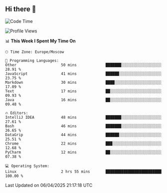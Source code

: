 ## Hi there 👋
<!--START_SECTION:waka-->
![Code Time](http://img.shields.io/badge/Code%20Time-4%2C795%20hrs%2048%20mins-blue)

![Profile Views](http://img.shields.io/badge/Profile%20Views-0-blue)

📊 **This Week I Spent My Time On** 

```text
🕑︎ Time Zone: Europe/Moscow

💬 Programming Languages: 
Other                    50 mins             ███████░░░░░░░░░░░░░░░░░░   28.91 % 
JavaScript               41 mins             ██████░░░░░░░░░░░░░░░░░░░   23.75 % 
Markdown                 30 mins             ████░░░░░░░░░░░░░░░░░░░░░   17.09 % 
Text                     17 mins             ██░░░░░░░░░░░░░░░░░░░░░░░   09.93 % 
Java                     16 mins             ██░░░░░░░░░░░░░░░░░░░░░░░   09.48 % 

🔥 Editors: 
IntelliJ IDEA            48 mins             ███████░░░░░░░░░░░░░░░░░░   27.61 % 
Bash                     46 mins             ███████░░░░░░░░░░░░░░░░░░   26.65 % 
DataGrip                 44 mins             ██████░░░░░░░░░░░░░░░░░░░   25.51 % 
Chrome                   22 mins             ███░░░░░░░░░░░░░░░░░░░░░░   12.68 % 
PyCharm                  12 mins             ██░░░░░░░░░░░░░░░░░░░░░░░   07.38 % 

💻 Operating System: 
Linux                    2 hrs 55 mins       █████████████████████████   100.00 % 
```


 Last Updated on 06/04/2025 21:17:18 UTC
<!--END_SECTION:waka-->
<!--
**w3ll1ngt/w3ll1ngt** is a ✨ _special_ ✨ repository because its `README.md` (this file) appears on your GitHub profile.

Here are some ideas to get you started:

- 🔭 I’m currently working on ...
- 🌱 I’m currently learning ...
- 👯 I’m looking to collaborate on ...
- 🤔 I’m looking for help with ...
- 💬 Ask me about ...
- 📫 How to reach me: ...
- 😄 Pronouns: ...
- ⚡ Fun fact: ...
-->

